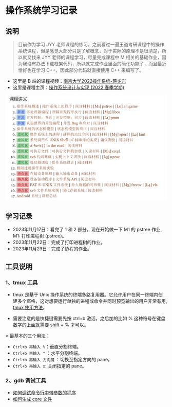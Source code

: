 # 操作系统学习记录


## 说明
> 目前作为学习 JYY 老师课程的练习，之前看过一遍王道考研课程中的操作系统课程，但是感觉大部分只是了解概念，对于实际的原理不是很清楚，所以就又找来 JYY 老师的课程学习，尽量完成课程中 M 相关的基础作业，因为我没有办法下载框架代码，所以就完成作业里面的简化功能了，而且最近恰好也在学习 C++，因此部分代码就直接使用 C++ 来编写了。


* 这里是 B 站的课程视频：[南京大学2022操作系统-蒋炎岩](https://www.bilibili.com/video/BV1Cm4y1d7Ur/?spm_id_from=333.788&vd_source=60ce9938ee3696b9c3fa6dc847e7d86e) 
* 这里是课程主页：[操作系统设计与实现 (2022 春季学期)](http://jyywiki.cn/OS/2022/)

![网站课程内容](./picture/%E7%BD%91%E7%AB%99%E5%86%85%E5%AE%B9.png )


## 学习记录

* 2023年11月17日：看完了 1 和 2 部分，现在开始做一下 M1 的 pstree 作业, 
M1: 打印进程树 (pstree)。
* 2023年11月22日：完成了打印进程树的作业。
* 2023年11月29日：完成了协程的作业。


## 工具说明
### 1、tmux 工具
* tmux 是基于 Unix 操作系统的终端多路复用器。它允许用户在同一终端内创建多个窗格，这对想要运行单独的进程或命令并同时预览输出的用户非常有用,
[tmux 使用方法](https://blog.gtwang.org/linux/linux-tmux-terminal-multiplexer-tutorial/)。

* 需要注意的是快捷键需要先按 ctrl+b 激活，之后加的比如 % 这种符号在键盘数字的上面就需要 shift + % 才可以。

× 最基本的三个用法：
* `Ctrl+b 再输入 %`：垂直分割终端。
* `Ctrl+b 再输入 "` ：水平分割终端。
* `Ctrl+b 再输入 方向鍵` ：切换至指定方向的 pane。
* `Ctrl+b 再输入 x`: 关闭指定的 pane。

### 2、gdb 调试工具
* [如何调试命令行中带参数的程序](https://stackoverflow.com/questions/6121094/how-do-i-run-a-program-with-commandline-arguments-using-gdb-within-a-bash-script)
* [如何生成 core 文件](https://askubuntu.com/questions/1349047/where-do-i-find-core-dump-files-and-how-do-i-view-and-analyze-the-backtrace-st/1349048)

